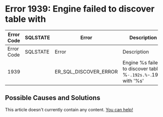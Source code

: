 
# Error 1939: Engine failed to discover table with


| Error Code | SQLSTATE | Error | Description |
| --- | --- | --- | --- |
| Error Code | SQLSTATE | Error | Description |
| 1939 |  | ER_SQL_DISCOVER_ERROR | Engine %s failed to discover table %`-.192s.%`-.192s with '%s' |




## Possible Causes and Solutions


This article doesn't currently contain any content. [You can help!](/en/writing-and-editing-knowledge-base-articles/)

